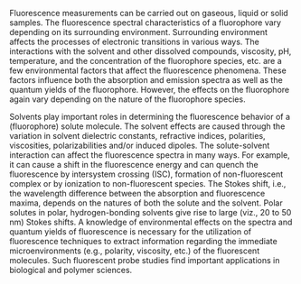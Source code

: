 Fluorescence measurements can be carried out on gaseous, liquid or solid samples. The fluorescence spectral characteristics of a fluorophore vary depending on its surrounding environment. Surrounding environment affects the processes of electronic transitions in various ways. The interactions with the solvent and other dissolved compounds, viscosity, pH, temperature, and the concentration of the fluorophore species, etc. are a few environmental factors that affect the fluorescence phenomena. These factors influence both the absorption and emission spectra as well as the quantum yields of the fluorophore. However, the effects on the fluorophore again vary depending on the nature of the fluorophore species.

Solvents play important roles in determining the fluorescence behavior of a (fluorophore) solute molecule. The solvent effects are caused through the variation in solvent dielectric constants, refractive indices, polarities, viscosities, polarizabilities and/or induced dipoles. The solute-solvent interaction can affect the fluorescence spectra in many ways. For example, it can cause a shift in the fluorescence energy and can quench the fluorescence by intersystem crossing (ISC), formation of non-fluorescent complex or by ionization to non-fluorescent species. The Stokes shift, i.e., the wavelength difference between the absorption and fluorescence maxima, depends on the natures of both the solute and the solvent. Polar solutes in polar, hydrogen-bonding solvents give rise to large (viz., 20 to 50 nm) Stokes shifts. A knowledge of environmental effects on the spectra and quantum yields of fluorescence is necessary for the utilization of fluorescence techniques to extract information regarding the immediate microenvironments (e.g., polarity, viscosity, etc.) of the fluorescent molecules. Such fluorescent probe studies find important applications in biological and polymer sciences.

